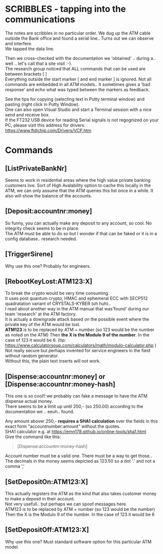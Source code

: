 # SCRIBBLES - tapping into the communications
The notes are scribbles in no particular order.
We dug up the ATM cable outside the Bank office and found a serial line.. Turns out we can observe and interfere.  
We tapped the data line.    

Then we cross-checked with the documentation we 'obtained' .. during a.. well .. let's call that a site visit :-).   
The research group noticed that ALL commands that can be used are between brackets [  ]    
Everything outside the start marker [ and end marker ] is ignored.
Not all commands are embedded in all ATM models.. It sometimes gives a 'bad response' and echo what was typed between the markers as feedback.  

See the tips for copying (selecting text in Putty terminal window) and pasting (right click in Putty Window).  
One can also open Visual Studio and start a Terminal session with a nice send and receive box.   
If the FT232 USB device for reading Serial signals is not regognized on your PC, please visit this address for drivers:
https://www.ftdichip.com/Drivers/VCP.htm  

# Commands   
## [ListPrivateBankNr]
Seems to work in residential areas where the high value private banking customers live.
Sort of High Avalability option to cache this locally in the ATM, we can only assume that the ATM queries this list once in a while.
It also will show the balance of the accounts.

## [Deposit:accountnr:money]
So funny, you can actually make any deposit to any account, so cool. No integrity check seems to be in place.  
The ATM must be able to do so but I wonder if that can be faked or it is in a config database.. research needed.  

## [TriggerSirene]
Why use this one? Probably for engineers.    

## [RebootKeyLost:ATM123:X]
To break the crypto would be very time consuming.   
It uses post quantum crypto, HMAC and ephemeral ECC with SECP512 quadratation variant of CRYSTALS-KYBER (uh huh)..   
I read about another way in the ATM manual that was'found' during our team 'research' at the ATM factory.   
It is actualy a downgrade attack based on the possible event where the private key of the ATM would be lost.   
**ATM123** is to be replaced by ATM + number (so 123 would be the number as noted on the ATM)
Then **the X is the Modulo 9 of the number**. In the case of 123 it would be 6. 
(tip: https://www.calculatorsoup.com/calculators/math/modulo-calculator.php )  
Not really secure but perhaps invented for service engineers in the field without random generator.  
Without this, the plain text inserts will not work.  

## [Dispense:accountnr:money] or [Dispense:accountnr:money-hash]  
This one is so cool!! we probably can fake a message to have the ATM dispense actual money.  
There seems to be a limit up until 250,- (so 250.00) according to the documentation we  .. eeuh.. found.   

Any amount abover 250,- **requires a SHA1 calculation** over the fields in this exact form "accountnumber:amount" without the quotes.  
SHA1 calculator e.g. at https://emn178.github.io/online-tools/sha1.html  
Give the command like this:
> [Dispense:accountnr:money-hash]  

Account number must be a valid one. There must be a way to get those..  
The decimals in the money seems depicted as 123.50 so a dot '.' and not a comma ','  

## [SetDepositOn:ATM123:X]
This actually registers the ATM as the kind that also takes customer money to make a deposit in their account.   
Not very usefull.. but perhaps we can spoof messages here.   
ATM123 is to be replaced by ATM + number (so 123 would be the number)
Then the X is the Modulo 9 of the number. In the case of 123 it would be 6

## [SetDepositOff:ATM123:X]
Why use this one? Must standard software option for this particular ATM model.
